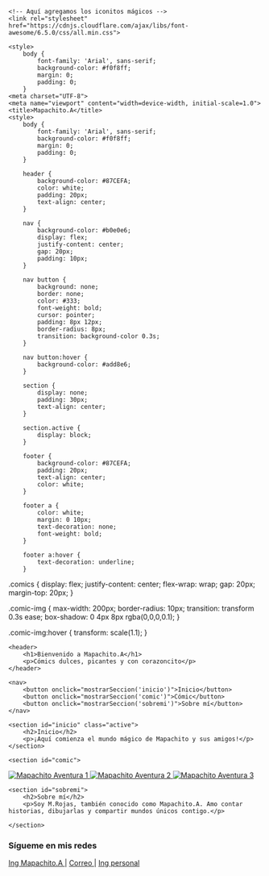 <!DOCTYPE html>
<html lang="es">
<head>
<head>
    <meta charset="UTF-8">
    <meta name="viewport" content="width=device-width, initial-scale=1.0">
    <title>Mapachito.A</title>

    <!-- Aquí agregamos los iconitos mágicos -->
    <link rel="stylesheet" href="https://cdnjs.cloudflare.com/ajax/libs/font-awesome/6.5.0/css/all.min.css">

    <style>
        body {
            font-family: 'Arial', sans-serif;
            background-color: #f0f8ff;
            margin: 0;
            padding: 0;
        }
    <meta charset="UTF-8">
    <meta name="viewport" content="width=device-width, initial-scale=1.0">
    <title>Mapachito.A</title>
    <style>
        body {
            font-family: 'Arial', sans-serif;
            background-color: #f0f8ff;
            margin: 0;
            padding: 0;
        }

        header {
            background-color: #87CEFA;
            color: white;
            padding: 20px;
            text-align: center;
        }

        nav {
            background-color: #b0e0e6;
            display: flex;
            justify-content: center;
            gap: 20px;
            padding: 10px;
        }

        nav button {
            background: none;
            border: none;
            color: #333;
            font-weight: bold;
            cursor: pointer;
            padding: 8px 12px;
            border-radius: 8px;
            transition: background-color 0.3s;
        }

        nav button:hover {
            background-color: #add8e6;
        }

        section {
            display: none;
            padding: 30px;
            text-align: center;
        }

        section.active {
            display: block;
        }

        footer {
            background-color: #87CEFA;
            padding: 20px;
            text-align: center;
            color: white;
        }

        footer a {
            color: white;
            margin: 0 10px;
            text-decoration: none;
            font-weight: bold;
        }

        footer a:hover {
            text-decoration: underline;
        }
.comics {
    display: flex;
    justify-content: center;
    flex-wrap: wrap;
    gap: 20px;
    margin-top: 20px;
}

.comic-img {
    max-width: 200px;
    border-radius: 10px;
    transition: transform 0.3s ease;
    box-shadow: 0 4px 8px rgba(0,0,0,0.1);
}

.comic-img:hover {
    transform: scale(1.1);
}
    </style>
</head>
<body>

    <header>
        <h1>Bienvenido a Mapachito.A</h1>
        <p>Cómics dulces, picantes y con corazoncito</p>
    </header>

    <nav>
        <button onclick="mostrarSeccion('inicio')">Inicio</button>
        <button onclick="mostrarSeccion('comic')">Cómic</button>
        <button onclick="mostrarSeccion('sobremi')">Sobre mí</button>
    </nav>

    <section id="inicio" class="active">
        <h2>Inicio</h2>
        <p>¡Aquí comienza el mundo mágico de Mapachito y sus amigos!</p>
    </section>

    <section id="comic">
<div class="comics">
    <a href="mapachito1.jpg" target="_blank">
        <img src="mapachito1.jpg" alt="Mapachito Aventura 1" class="comic-img">
    </a>
    <a href="mapachito2.jpg" target="_blank">
        <img src="mapachito2.jpg" alt="Mapachito Aventura 2" class="comic-img">
    </a>
     <a href="mapachito2.jpg" target="_blank">
        <img src="mapachito2.jpg" alt="Mapachito Aventura 3" class="comic-img">
    </a>
</div>    </section>

    <section id="sobremi">
        <h2>Sobre mí</h2>
        <p>Soy M.Rojas, también conocido como Mapachito.A. Amo contar historias, dibujarlas y compartir mundos únicos contigo.</p>
     
    </section>
<footer>
    <h3>Sígueme en mis redes</h3>
    <p>
        <a href="https://www.instagram.com/mapachelove.bl/" target="_blank">
            <i class="fab fa-instagram"></i> Ing Mapachito.A
        </a> |
        <a href="mailto:monserrangeles@gmail.com">
            <i class="fas fa-envelope"></i> Correo
        </a> |
        <a href="https://www.instagram.com/monserratt_rojasangeles/" target="_blank">
            <i class="fab fa-instagram"></i> Ing personal
        </a>
    </p>
</footer>
    <script>
        function mostrarSeccion(id) {
            document.querySelectorAll('section').forEach(seccion => {
                seccion.classList.remove('active');
            });
            document.getElementById(id).classList.add('active');
        }
    </script>
</body>
</html>
